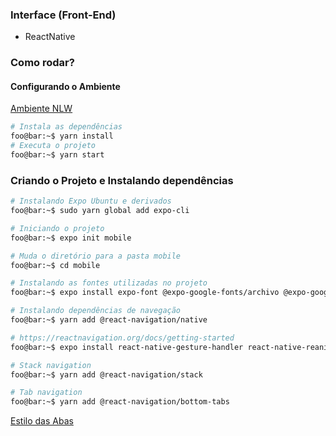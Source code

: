 ### Interface (Front-End)
- ReactNative

### Como rodar?

#### Configurando o Ambiente
[Ambiente NLW](https://www.notion.so/Configurando-Ambiente-NLW-98a471ad3cb6448284b8ceed31c45767)

```sh
# Instala as dependências
foo@bar:~$ yarn install
# Executa o projeto
foo@bar:~$ yarn start
```

### Criando o Projeto e Instalando dependências
```sh
# Instalando Expo Ubuntu e derivados
foo@bar:~$ sudo yarn global add expo-cli

# Iniciando o projeto
foo@bar:~$ expo init mobile

# Muda o diretório para a pasta mobile
foo@bar:~$ cd mobile

# Instalando as fontes utilizadas no projeto
foo@bar:~$ expo install expo-font @expo-google-fonts/archivo @expo-google-fonts/poppins

# Instalando dependências de navegação
foo@bar:~$ yarn add @react-navigation/native

# https://reactnavigation.org/docs/getting-started
foo@bar:~$ expo install react-native-gesture-handler react-native-reanimated react-native-screens react-native-safe-area-context @react-native-community/masked-view

# Stack navigation
foo@bar:~$ yarn add @react-navigation/stack

# Tab navigation
foo@bar:~$ yarn add @react-navigation/bottom-tabs
```

[Estilo das Abas](https://www.notion.so/Ajustando-estilo-das-abas-no-iOS-28a059b0c443405da195f0ebf7307905)
